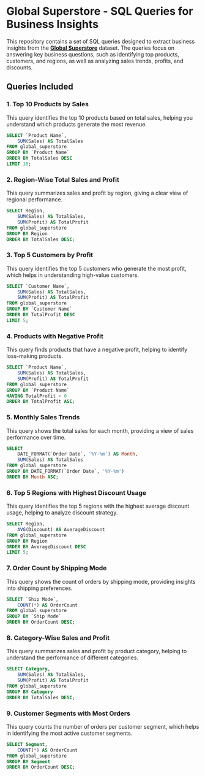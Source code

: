 # Global Superstore - SQL Queries for Business Insights

This repository contains a set of SQL queries designed to extract business insights from the **[Global Superstore](https://www.kaggle.com/datasets/apoorvaappz/global-super-store-dataset)** dataset. The queries focus on answering key business questions, such as identifying top products, customers, and regions, as well as analyzing sales trends, profits, and discounts.

## Queries Included

### 1. **Top 10 Products by Sales**
This query identifies the top 10 products based on total sales, helping you understand which products generate the most revenue.

```sql
SELECT `Product Name`, 
    SUM(Sales) AS TotalSales
FROM global_superstore
GROUP BY `Product Name`
ORDER BY TotalSales DESC
LIMIT 10;
```

### 2. Region-Wise Total Sales and Profit
This query summarizes sales and profit by region, giving a clear view of regional performance.

```sql
SELECT Region, 
    SUM(Sales) AS TotalSales, 
    SUM(Profit) AS TotalProfit
FROM global_superstore
GROUP BY Region
ORDER BY TotalSales DESC;
```

### 3. Top 5 Customers by Profit
This query identifies the top 5 customers who generate the most profit, which helps in understanding high-value customers.

```sql
SELECT `Customer Name`,
    SUM(Sales) AS TotalSales, 
    SUM(Profit) AS TotalProfit
FROM global_superstore
GROUP BY `Customer Name`
ORDER BY TotalProfit DESC
LIMIT 5;
```
### 4. Products with Negative Profit
This query finds products that have a negative profit, helping to identify loss-making products.

```sql
SELECT `Product Name`, 
    SUM(Sales) AS TotalSales, 
    SUM(Profit) AS TotalProfit
FROM global_superstore
GROUP BY `Product Name`
HAVING TotalProfit < 0 
ORDER BY TotalProfit ASC;
```

### 5. Monthly Sales Trends
This query shows the total sales for each month, providing a view of sales performance over time.

```sql
SELECT 
    DATE_FORMAT(`Order Date`, '%Y-%m') AS Month, 
    SUM(Sales) AS TotalSales
FROM global_superstore
GROUP BY DATE_FORMAT(`Order Date`, '%Y-%m')
ORDER BY Month ASC;
```

### 6. Top 5 Regions with Highest Discount Usage
This query identifies the top 5 regions with the highest average discount usage, helping to analyze discount strategy.

```sql
SELECT Region, 
    AVG(Discount) AS AverageDiscount
FROM global_superstore
GROUP BY Region
ORDER BY AverageDiscount DESC
LIMIT 5;
```
### 7. Order Count by Shipping Mode
This query shows the count of orders by shipping mode, providing insights into shipping preferences.

```sql
SELECT `Ship Mode`, 
    COUNT(*) AS OrderCount
FROM global_superstore
GROUP BY `Ship Mode`
ORDER BY OrderCount DESC;
```

### 8. Category-Wise Sales and Profit
This query summarizes sales and profit by product category, helping to understand the performance of different categories.

```sql
SELECT Category, 
    SUM(Sales) AS TotalSales, 
    SUM(Profit) AS TotalProfit
FROM global_superstore
GROUP BY Category
ORDER BY TotalSales DESC;
```

### 9. Customer Segments with Most Orders
This query counts the number of orders per customer segment, which helps in identifying the most active customer segments.

```sql
SELECT Segment, 
    COUNT(*) AS OrderCount
FROM global_superstore
GROUP BY Segment
ORDER BY OrderCount DESC;
```
